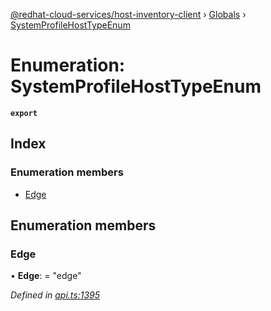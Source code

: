 [@redhat-cloud-services/host-inventory-client](../README.md) › [Globals](../globals.md) › [SystemProfileHostTypeEnum](systemprofilehosttypeenum.md)

# Enumeration: SystemProfileHostTypeEnum

**`export`** 

## Index

### Enumeration members

* [Edge](systemprofilehosttypeenum.md#edge)

## Enumeration members

###  Edge

• **Edge**: = "edge"

*Defined in [api.ts:1395](https://github.com/RedHatInsights/javascript-clients/blob/master/packages/host-inventory/api.ts#L1395)*
